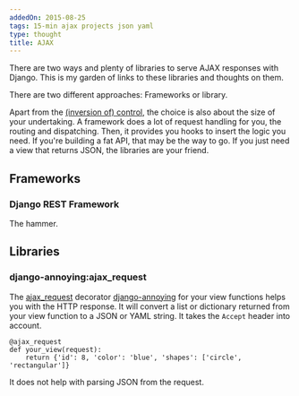 ```yaml
---
addedOn: 2015-08-25
tags: 15-min ajax projects json yaml
type: thought
title: AJAX
---
```


There are two ways and plenty of libraries to serve AJAX responses with Django. This is my garden of links to these libraries and thoughts on them.

There are two different approaches: Frameworks or library.

Apart from the [(inversion of) control](http://stackoverflow.com/questions/3057526/framework-vs-toolkit-vs-library), the choice is also about the size of your undertaking. A framework does a lot of request handling for you, the routing and dispatching. Then, it provides you hooks to insert the logic you need. If you're building a fat API, that may be the way to go. If you just need a view that returns JSON, the libraries are your friend.

## Frameworks

### Django REST Framework

The hammer.

## Libraries

### django-annoying:ajax_request

The [ajax_request](https://github.com/skorokithakis/django-annoying#ajax_request-decorator) decorator [django-annoying](#!/snippets/django-annoying) for your view functions helps you with the HTTP response. It will convert a list or dictionary returned from your view function to a JSON or YAML string. It takes the `Accept` header into account.

    @ajax_request
    def your_view(request):
        return {'id': 8, 'color': 'blue', 'shapes': ['circle', 'rectangular']}

It does not help with parsing JSON from the request.
